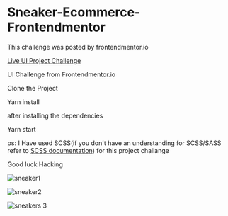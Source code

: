 # Sneaker-Ecommerce-Frontendmentor
This challenge was posted by frontendmentor.io

[Live UI Project Challenge](https://time-tracking-dashboard-frontenmentor-amphilip.vercel.app/)

UI Challenge from Frontendmentor.io

Clone the Project

Yarn install

after installing the dependencies

Yarn start

ps: I Have used SCSS(if you don't have an understanding for SCSS/SASS refer to [SCSS documentation](https://sass-lang.com/)) for this project challange

Good luck Hacking


![sneaker1](https://user-images.githubusercontent.com/48757806/146116298-5e194c24-6ef0-4e45-a1f7-a6a522939c20.PNG)

![sneaker2](https://user-images.githubusercontent.com/48757806/146116309-4c65da69-0e6f-4d3e-af1e-e6ef2b2c182f.PNG)

![sneakers 3](https://user-images.githubusercontent.com/48757806/146116496-4fa55a26-a4a9-4f2c-8854-cb8dc516d2da.PNG)

